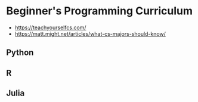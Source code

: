 # Beginner's Programming Curriculum
- https://teachyourselfcs.com/
- https://matt.might.net/articles/what-cs-majors-should-know/

## Python

## R

## Julia
